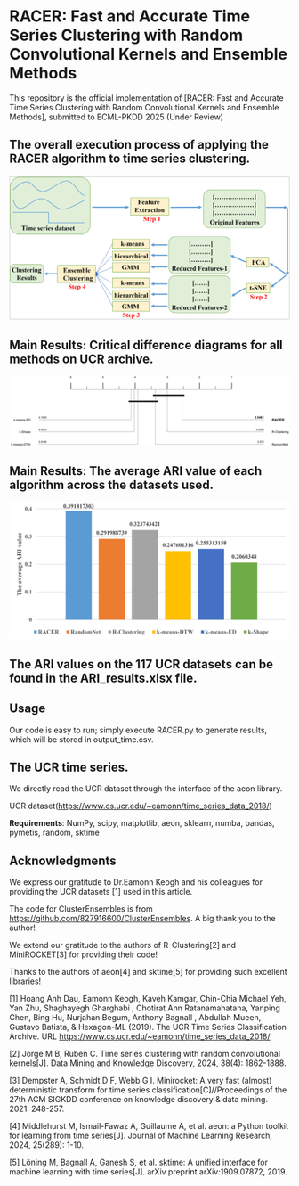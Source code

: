 # RACER: Fast and Accurate Time Series Clustering with Random Convolutional Kernels and Ensemble Methods
This repository is the official implementation of [RACER: Fast and Accurate Time Series Clustering with Random Convolutional Kernels and Ensemble Methods], 
submitted to ECML-PKDD 2025  (Under Review)

## The overall execution process of applying the RACER algorithm to time series clustering.

![The overall execution process of applying the RACER algorithm to time series clustering](framework.jpg) 

## Main Results: Critical difference diagrams for all methods on UCR archive.


![Critical difference diagrams for all methods on UCR archive.](ARI_CD.png) 


## Main Results: The average ARI value of each algorithm across the datasets used.


![The average ARI value of each algorithm across the datasets used.](average_ARI.jpg) 

## The ARI values on the 117 UCR datasets can be found in the ARI_results.xlsx file.


## Usage

Our code is easy to run; simply execute RACER.py to generate results, which will be stored in output_time.csv.

## The UCR time series.

We directly read the UCR dataset through the interface of the aeon library.

UCR dataset(https://www.cs.ucr.edu/~eamonn/time_series_data_2018/)





**Requirements**: NumPy, scipy, matplotlib, aeon, sklearn, numba, pandas, pymetis, random, sktime

## Acknowledgments

We express our gratitude to Dr.Eamonn Keogh and his colleagues for providing the UCR datasets [1] used in this article.

The code for ClusterEnsembles is from https://github.com/827916600/ClusterEnsembles. A big thank you to the author!

We extend our gratitude to the authors of R-Clustering[2] and MiniROCKET[3] for providing their code!

Thanks to the authors of aeon[4] and sktime[5] for providing such excellent libraries!

[1] Hoang Anh Dau, Eamonn Keogh, Kaveh Kamgar, Chin-Chia Michael Yeh, Yan Zhu, Shaghayegh Gharghabi , Chotirat Ann Ratanamahatana, Yanping Chen, Bing Hu, Nurjahan Begum, Anthony Bagnall , Abdullah Mueen, Gustavo Batista, & Hexagon-ML (2019). The UCR Time Series Classification Archive. URL https://www.cs.ucr.edu/~eamonn/time_series_data_2018/

[2] Jorge M B, Rubén C. Time series clustering with random convolutional kernels[J]. Data Mining and Knowledge Discovery, 2024, 38(4): 1862-1888.

[3] Dempster A, Schmidt D F, Webb G I. Minirocket: A very fast (almost) deterministic transform for time series classification[C]//Proceedings of the 27th ACM SIGKDD conference on knowledge discovery & data mining. 2021: 248-257.

[4] Middlehurst M, Ismail-Fawaz A, Guillaume A, et al. aeon: a Python toolkit for learning from time series[J]. Journal of Machine Learning Research, 2024, 25(289): 1-10.

[5] Löning M, Bagnall A, Ganesh S, et al. sktime: A unified interface for machine learning with time series[J]. arXiv preprint arXiv:1909.07872, 2019.


